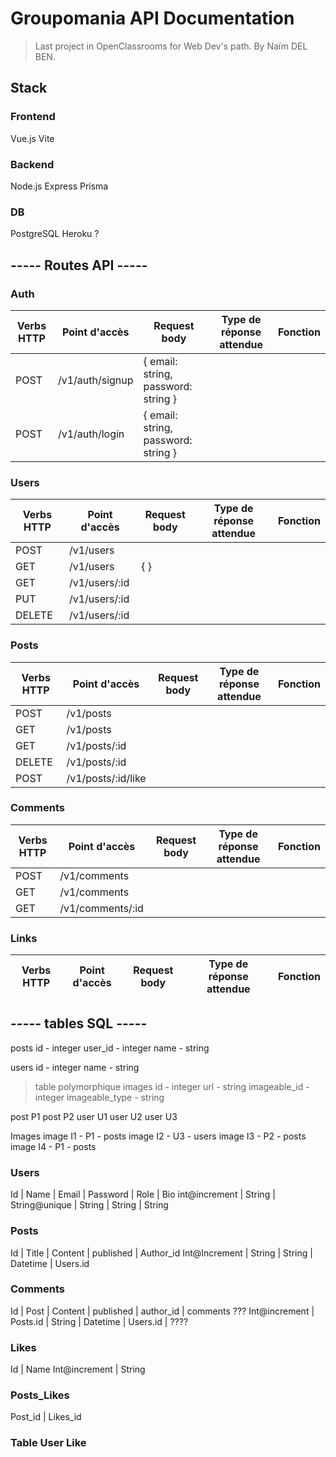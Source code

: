 # Groupomania API Documentation
> Last project in OpenClassrooms for Web Dev's path. By Naïm DEL BEN.

## Stack
### Frontend
Vue.js
Vite

### Backend
Node.js
Express
Prisma

### DB
PostgreSQL
Heroku ?

## ----- Routes API -----

### Auth
Verbs HTTP | Point d'accès | Request body | Type de réponse attendue | Fonction
---------- | ------------- | ------------ | ------------------------ | --------
POST | /v1/auth/signup | { email: string, password: string }
POST | /v1/auth/login | { email: string, password: string }


### Users
Verbs HTTP | Point d'accès | Request body | Type de réponse attendue | Fonction
---------- | ------------- | ------------ | ------------------------ | --------
POST    | /v1/users | 
GET     | /v1/users | {  } | 
GET     | /v1/users/:id |
PUT     | /v1/users/:id |
DELETE  | /v1/users/:id |


### Posts
Verbs HTTP | Point d'accès | Request body | Type de réponse attendue | Fonction
---------- | ------------- | ------------ | ------------------------ | --------
POST    | /v1/posts | 
GET     | /v1/posts |
GET     | /v1/posts/:id |
DELETE  | /v1/posts/:id |
POST    | /v1/posts/:id/like |


### Comments
Verbs HTTP | Point d'accès | Request body | Type de réponse attendue | Fonction
---------- | ------------- | ------------ | ------------------------ | --------
POST    | /v1/comments |
GET     | /v1/comments |
GET     | /v1/comments/:id |

### Links
Verbs HTTP | Point d'accès | Request body | Type de réponse attendue | Fonction
---------- | ------------- | ------------ | ------------------------ | --------

## ----- tables SQL -----

posts
    id - integer
    user_id - integer
    name - string

users
    id - integer
    name - string

> table polymorphique
images
    id - integer
    url - string
    imageable_id - integer
    imageable_type - string

post P1
post P2
user U1
user U2
user U3

Images
image I1 - P1 - posts
image I2 - U3 - users
image I3 - P2 - posts
image I4 - P1 - posts

### Users
Id              | Name      | Email         | Password  | Role      | Bio
int@increment   | String    | String@unique | String    | String    | String

### Posts 
Id              | Title     | Content   | published | Author_id 
Int@Increment   | String    | String    | Datetime  | Users.id 

### Comments
Id              | Post      | Content   | published | author_id | comments ???
Int@increment   | Posts.id  | String    | Datetime  | Users.id  | ????

### Likes
Id              | Name
Int@increment   | String

### Posts_Likes
Post_id | Likes_id

### Table User Like
